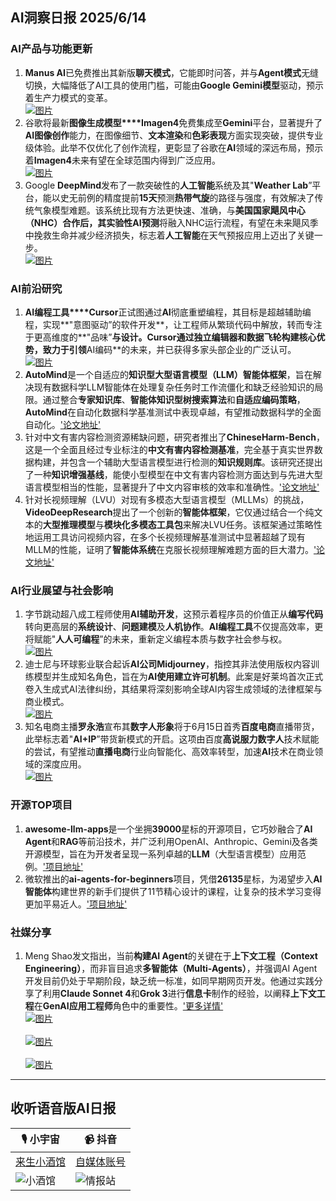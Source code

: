 ## AI洞察日报 2025/6/14

### **AI产品与功能更新**
1. **Manus AI**已免费推出其新版**聊天模式**，它能即时问答，并与**Agent模式**无缝切换，大幅降低了AI工具的使用门槛，可能由**Google Gemini模型**驱动，预示着生产力模式的变革。 <br/> [![图片](https://cdn.jsdelivr.net/gh/justlovemaki/imagehub@main/assets/2025/07/news_01jzjah98kf7hawz4py9srme49.jpg)](https://cdn.jsdelivr.net/gh/justlovemaki/imagehub@main/assets/2025/07/news_01jzjah98kf7hawz4py9srme49.jpg) <br/>
2. 谷歌将最新**图像生成模型****Imagen4**免费集成至**Gemini**平台，显著提升了**AI图像创作**能力，在图像细节、**文本渲染**和**色彩表现**方面实现突破，提供专业级体验。此举不仅优化了创作流程，更彰显了谷歌在**AI**领域的深远布局，预示着**Imagen4**未来有望在全球范围内得到广泛应用。 <br/> [![图片](https://cdn.jsdelivr.net/gh/justlovemaki/imagehub@main/assets/2025/07/news_01jzjahdw3edcvyn0zc2v6ex43.png)](https://cdn.jsdelivr.net/gh/justlovemaki/imagehub@main/assets/2025/07/news_01jzjahdw3edcvyn0zc2v6ex43.png) <br/>
3. Google **DeepMind**发布了一款突破性的**人工智能**系统及其"**Weather Lab**”平台，能以史无前例的精度提前**15天**预测**热带气旋**的路径与强度，有效解决了传统气象模型难题。该系统比现有方法更快速、准确，与**美国国家飓风中心（NHC）**合作后，其实验性**AI预测**将融入NHC运行流程，有望在未来飓风季中挽救生命并减少经济损失，标志着**人工智能**在天气预报应用上迈出了关键一步。 <br/> [![图片](https://cdn.jsdelivr.net/gh/justlovemaki/imagehub@main/assets/2025/07/news_01jzjagwqdfy588ay9kpmvekrp.jpg)](https://cdn.jsdelivr.net/gh/justlovemaki/imagehub@main/assets/2025/07/news_01jzjagwqdfy588ay9kpmvekrp.jpg) <br/>

### **AI前沿研究**
1. **AI编程工具****Cursor**正试图通过**AI**彻底重塑编程，其目标是超越辅助编程，实现**"意图驱动”的软件开发**，让工程师从繁琐代码中解放，转而专注于更高维度的**"品味”**与设计。**Cursor**通过独立编辑器和数据飞轮构建核心优势，致力于引领**AI编码**的未来，并已获得多家头部企业的广泛认可。 <br/> [![图片](https://cdn.jsdelivr.net/gh/justlovemaki/imagehub@main/assets/2025/07/news_01jzjah6fgfwktf00d2d35hp8j.jpg)](https://cdn.jsdelivr.net/gh/justlovemaki/imagehub@main/assets/2025/07/news_01jzjah6fgfwktf00d2d35hp8j.jpg) <br/>
2. **AutoMind**是一个自适应的**知识型大型语言模型（LLM）智能体框架**，旨在解决现有数据科学LLM智能体在处理复杂任务时工作流僵化和缺乏经验知识的局限。通过整合**专家知识库**、**智能体知识型树搜索算法**和**自适应编码策略**，**AutoMind**在自动化数据科学基准测试中表现卓越，有望推动数据科学的全面自动化。['论文地址'](https://arxiv.org/abs/2506.10974)
3. 针对中文有害内容检测资源稀缺问题，研究者推出了**ChineseHarm-Bench**，这是一个全面且经过专业标注的**中文有害内容检测基准**，完全基于真实世界数据构建，并包含一个辅助大型语言模型进行检测的**知识规则库**。该研究还提出了一种**知识增强基线**，能使小型模型在中文有害内容检测方面达到与先进大型语言模型相当的性能，显著提升了中文内容审核的效率和准确性。['论文地址'](https://arxiv.org/abs/2506.10960)
4. 针对长视频理解（LVU）对现有多模态大型语言模型（MLLMs）的挑战，**VideoDeepResearch**提出了一个创新的**智能体框架**，它仅通过结合一个纯文本的**大型推理模型**与**模块化多模态工具包**来解决LVU任务。该框架通过策略性地运用工具访问视频内容，在多个长视频理解基准测试中显著超越了现有MLLM的性能，证明了**智能体系统**在克服长视频理解难题方面的巨大潜力。['论文地址'](https://arxiv.org/abs/2506.10821)

### **AI行业展望与社会影响**
1. 字节跳动超八成工程师使用**AI辅助开发**，这预示着程序员的价值正从**编写代码**转向更高层的**系统设计**、**问题建模**及**人机协作**。**AI编程工具**不仅提高效率，更将赋能"**人人可编程**”的未来，重新定义编程本质与数字社会参与权。 <br/> [![图片](https://cdn.jsdelivr.net/gh/justlovemaki/imagehub@main/assets/2025/07/news_01jzjagabhe2qrqq2mbsr0t7rw.png)](https://cdn.jsdelivr.net/gh/justlovemaki/imagehub@main/assets/2025/07/news_01jzjagabhe2qrqq2mbsr0t7rw.png) <br/>
2. 迪士尼与环球影业联合起诉**AI公司Midjourney**，指控其非法使用版权内容训练模型并生成知名角色，旨在为**AI使用建立许可机制**。此案是好莱坞首次正式卷入生成式AI法律纠纷，其结果将深刻影响全球AI内容生成领域的法律框架与商业模式。 <br/> [![图片](https://cdn.jsdelivr.net/gh/justlovemaki/imagehub@main/assets/2025/07/news_01jzjags49f7atmf06cfbqpnzf.jpg)](https://cdn.jsdelivr.net/gh/justlovemaki/imagehub@main/assets/2025/07/news_01jzjags49f7atmf06cfbqpnzf.jpg) <br/>
3. 知名电商主播**罗永浩**宣布其**数字人形象**将于6月15日首秀**百度电商**直播带货，此举标志着"**AI+IP**”带货新模式的开启。这项由百度**高说服力数字人**技术赋能的尝试，有望推动**直播电商**行业向智能化、高效率转型，加速**AI**技术在商业领域的深度应用。 <br/> [![图片](https://cdn.jsdelivr.net/gh/justlovemaki/imagehub@main/assets/2025/07/news_01jzjahc1eenmb7vwkcx4dzetv.png)](https://cdn.jsdelivr.net/gh/justlovemaki/imagehub@main/assets/2025/07/news_01jzjahc1eenmb7vwkcx4dzetv.png) <br/>

### **开源TOP项目**
1. **awesome-llm-apps**是一个坐拥**39000**星标的开源项目，它巧妙融合了**AI Agent**和**RAG**等前沿技术，并广泛利用OpenAI、Anthropic、Gemini及各类开源模型，旨在为开发者呈现一系列卓越的**LLM**（大型语言模型）应用范例。['项目地址'](https://github.com/Shubhamsaboo/awesome-llm-apps)
2. 微软推出的**ai-agents-for-beginners**项目，凭借**26135**星标，为渴望步入**AI智能体**构建世界的新手们提供了11节精心设计的课程，让复杂的技术学习变得更加平易近人。['项目地址'](https://github.com/microsoft/ai-agents-for-beginners)

### **社媒分享**
1. Meng Shao发文指出，当前**构建AI Agent**的关键在于**上下文工程（Context Engineering）**，而非盲目追求**多智能体（Multi-Agents）**，并强调AI Agent开发目前仍处于早期阶段，缺乏统一标准，如同早期网页开发。他通过实践分享了利用**Claude Sonnet 4**和**Grok 3**进行**信息卡**制作的经验，以阐释**上下文工程**在**GenAI应用工程师**角色中的重要性。['更多详情'](https://x.com/shao__meng/status/1933528988145889311) <br/> [![图片](https://cdn.jsdelivr.net/gh/justlovemaki/imagehub@main/assets/2025/07/news_01jzjagjsbfwdvttsrem4b1ps3.jpg)](https://cdn.jsdelivr.net/gh/justlovemaki/imagehub@main/assets/2025/07/news_01jzjagjsbfwdvttsrem4b1ps3.jpg) <br/> <br/> [![图片](https://cdn.jsdelivr.net/gh/justlovemaki/imagehub@main/assets/2025/07/news_01jzjagf78fgwswj1jtjkyje4s.jpg)](https://cdn.jsdelivr.net/gh/justlovemaki/imagehub@main/assets/2025/07/news_01jzjagf78fgwswj1jtjkyje4s.jpg) <br/> <br/> [![图片](https://cdn.jsdelivr.net/gh/justlovemaki/imagehub@main/assets/2025/07/news_01jzjagch4eam84y0zb9zmwxjn.jpg)](https://cdn.jsdelivr.net/gh/justlovemaki/imagehub@main/assets/2025/07/news_01jzjagch4eam84y0zb9zmwxjn.jpg) <br/>

---

## **收听语音版AI日报**

| 🎙️ **小宇宙** | 📹 **抖音** |
| --- | --- |
| [来生小酒馆](https://www.xiaoyuzhoufm.com/podcast/683c62b7c1ca9cf575a5030e)  |   [自媒体账号](https://www.douyin.com/user/MS4wLjABAAAAwpwqPQlu38sO38VyWgw9ZjDEnN4bMR5j8x111UxpseHR9DpB6-CveI5KRXOWuFwG)| 
| ![小酒馆](https://cdn.jsdelivr.net/gh/justlovemaki/imagehub@main/logo/f959f7984e9163fc50d3941d79a7f262.md.png) | ![情报站](https://cdn.jsdelivr.net/gh/justlovemaki/imagehub@main/logo/7fc30805eeb831e1e2baa3a240683ca3.md.png) |